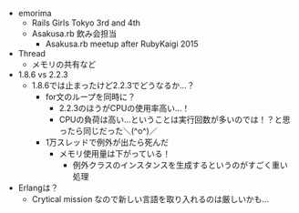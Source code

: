 - emorima
  - Rails Girls Tokyo 3rd and 4th
  - Asakusa.rb 飲み会担当
    - Asakusa.rb meetup after RubyKaigi 2015
- Thread
  - メモリの共有など
- 1.8.6 vs 2.2.3
  - 1.8.6では止まったけど2.2.3でどうなるか…？
    - for文のループを同時に？
      - 2.2.3のほうがCPUの使用率高い…！
      - CPUの負荷は高い…ということは実行回数が多いのでは！？と思ったら同じだった＼(^o^)／
    - 1万スレッドで例外が出たら死んだ
      - メモリ使用量は下がっている！
        - 例外クラスのインスタンスを生成するというのがすごく重い処理
- Erlangは？
  - Crytical mission なので新しい言語を取り入れるのは厳しいかも…
